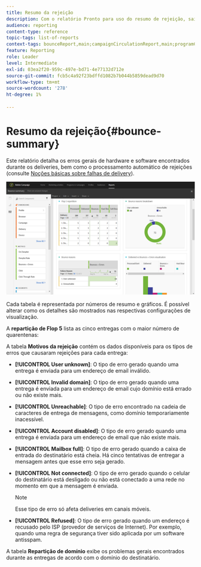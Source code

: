 ```yaml
---
title: Resumo da rejeição
description: Com o relatório Pronto para uso do resumo de rejeição, saiba mais sobre o status das campanhas enviadas e os erros que elas podem ter encontrado.
audience: reporting
content-type: reference
topic-tags: list-of-reports
context-tags: bounceReport,main;campaignCirculationReport,main;programCirculationReport,main
feature: Reporting
role: Leader
level: Intermediate
exl-id: 03ea2f20-959c-497e-bd71-4e77132d712e
source-git-commit: fcb5c4a92f23bdffd1082b7b044b5859dead9d70
workflow-type: tm+mt
source-wordcount: '278'
ht-degree: 1%

---
```


# Resumo da rejeição{#bounce-summary}

Este relatório detalha os erros gerais de hardware e software encontrados durante os deliveries, bem como o processamento automático de rejeições (consulte [Noções básicas sobre falhas de delivery](../../sending/using/understanding-delivery-failures.md)).

![](assets/campaign_reports_bounces.png)

Cada tabela é representada por números de resumo e gráficos. É possível alterar como os detalhes são mostrados nas respectivas configurações de visualização.

A **repartição de Flop 5** lista as cinco entregas com o maior número de quarentenas:

A tabela **Motivos da rejeição** contém os dados disponíveis para os tipos de erros que causaram rejeições para cada entrega:

* **[!UICONTROL User unknown]**: O tipo de erro gerado quando uma entrega é enviada para um endereço de email inválido.
* **[!UICONTROL Invalid domain]**: O tipo de erro gerado quando uma entrega é enviada para um endereço de email cujo domínio está errado ou não existe mais.
* **[!UICONTROL Unreachable]**: O tipo de erro encontrado na cadeia de caracteres de entrega de mensagens, como domínio temporariamente inacessível.
* **[!UICONTROL Account disabled]**: O tipo de erro gerado quando uma entrega é enviada para um endereço de email que não existe mais.
* **[!UICONTROL Mailbox full]**: O tipo de erro gerado quando a caixa de entrada do destinatário está cheia. Há cinco tentativas de entregar a mensagem antes que esse erro seja gerado.
* **[!UICONTROL Not connected]**: O tipo de erro gerado quando o celular do destinatário está desligado ou não está conectado a uma rede no momento em que a mensagem é enviada.

  >[!NOTE]
  >
  >Esse tipo de erro só afeta deliveries em canais móveis.

* **[!UICONTROL Refused]**: O tipo de erro gerado quando um endereço é recusado pelo ISP (provedor de serviços de Internet). Por exemplo, quando uma regra de segurança tiver sido aplicada por um software antisspam.

A tabela **Repartição de domínio** exibe os problemas gerais encontrados durante as entregas de acordo com o domínio do destinatário.
